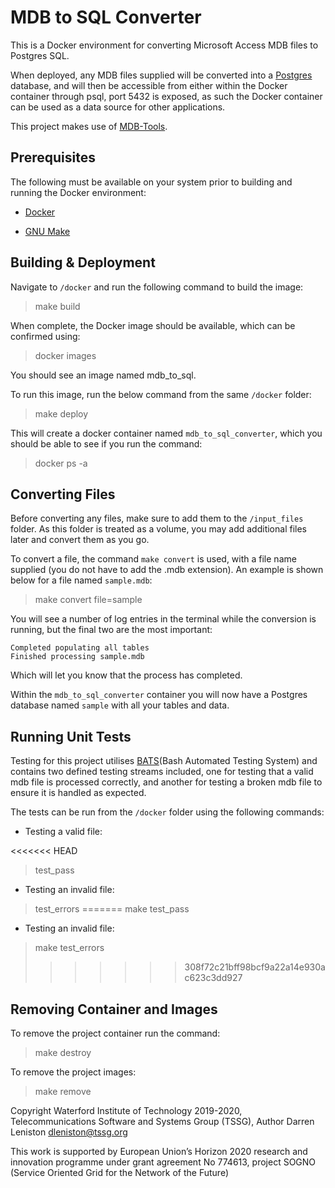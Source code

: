 # MDB to SQL Converter

This is a Docker environment for converting Microsoft Access MDB files to Postgres SQL.

When deployed, any MDB files supplied will be converted into a [Postgres](https://www.postgresql.org/) database, and will then be accessible from either within the Docker container through psql, port 5432 is exposed, as such the Docker container can be used as a data source for other applications.

This project makes use of [MDB-Tools](https://github.com/brianb/mdbtools).

## Prerequisites

The following must be available on your system prior to building and running the Docker environment:

- [Docker](https://www.docker.com/)

- [GNU Make](https://www.gnu.org/software/make/)

## Building & Deployment

Navigate to `/docker` and run the following command to build the image:

> make build

When complete, the Docker image should be available, which can be confirmed using:

> docker images

You should see an image named mdb_to_sql.

To run this image, run the below command from the same `/docker` folder:

> make deploy

This will create a docker container named `mdb_to_sql_converter`, which you should be able to see if you run the command:

> docker ps -a

## Converting Files

Before converting any files, make sure to add them to the `/input_files` folder. As this folder is treated as a volume, you may add additional files later and convert them as you go.

To convert a file, the command `make convert` is used, with a file name supplied (you do not have to add the .mdb extension). An example is shown below for a file named `sample.mdb`:

> make convert file=sample

You will see a number of log entries in the terminal while the conversion is running, but the final two are the most important:

```console
Completed populating all tables
Finished processing sample.mdb
```

Which will let you know that the process has completed.

Within the `mdb_to_sql_converter` container you will now have a Postgres database named `sample` with all your tables and data.

## Running Unit Tests

Testing for this project utilises [BATS](https://github.com/sstephenson/bats)(Bash Automated Testing System) and contains two defined testing streams included, one for testing that a valid mdb file is processed correctly, and another for testing a broken mdb file to ensure it is handled as expected.

The tests can be run from the `/docker` folder using the following commands:

- Testing a valid file:

<<<<<<< HEAD
> test_pass

- Testing an invalid file:

> test_errors
=======
> make test_pass

- Testing an invalid file:

> make test_errors
>>>>>>> 308f72c21bff98bcf9a22a14e930ac623c3dd927

## Removing Container and Images

To remove the project container run the command:

> make destroy

To remove the project images:

> make remove

Copyright Waterford Institute of Technology 2019-2020, Telecommunications Software and Systems Group (TSSG), Author Darren Leniston dleniston@tssg.org

This work is supported by European Union’s Horizon 2020 research and innovation programme under grant agreement No 774613, project SOGNO (Service Oriented Grid for the Network of the Future)
